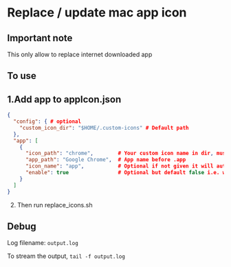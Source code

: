 # Replace / update mac app icon

## Important note

This only allow to replace internet downloaded app

## To use

## 1.Add app to appIcon.json

```json
{
  "config": { # optional
    "custom_icon_dir": "$HOME/.custom-icons" # Default path
  },
  "app": [
    {
      "icon_path": "chrome",        # Your custom icon name in dir, must be icns
      "app_path": "Google Chrome",  # App name before .app
      "icon_name": "app",           # Optional if not given it will auto find
      "enable": true                # Optional but default false i.e. wont change
    }
  ]
}
```

2. Then run replace_icons.sh

## Debug
Log filename: `output.log`

To stream the output, `tail -f output.log`
